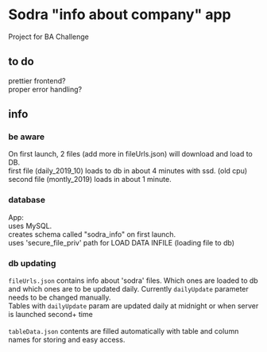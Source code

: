 # Sodra "info about company" app
Project for BA Challenge <br>

## to do
prettier frontend? <br>
proper error handling? <br>

## info
### be aware
On first launch, 2 files (add more in fileUrls.json) will download and load to DB. <br>
first file (daily_2019_10) loads to db in about 4 minutes with ssd. (old cpu)<br>
second file (montly_2019) loads in about 1 minute.

### database
App: <br> 
uses MySQL.<br>
creates schema called "sodra_info" on first launch.<br>
uses 'secure_file_priv' path for LOAD DATA INFILE (loading file to db)<br>

### db updating
```fileUrls.json``` contains info about 'sodra' files. Which ones are loaded to db and which ones are to be updated daily. Currently ```dailyUpdate``` parameter needs to be changed manually. <br>
Tables with ```dailyUpdate``` param are updated daily at midnight or when server is launched second+ time <br>
<br>
```tableData.json``` contents are filled automatically with table and column names for storing and easy access.
<br>

